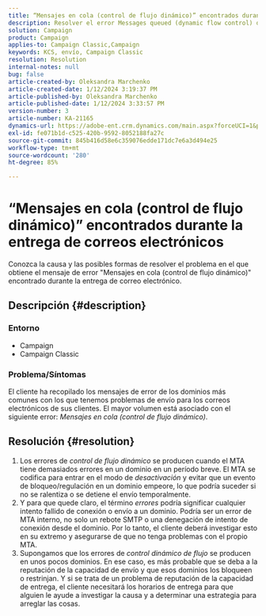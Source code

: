 ```yaml
---
title: “Mensajes en cola (control de flujo dinámico)” encontrados durante la entrega de correos electrónicos
description: Resolver el error Messages queued (dynamic flow control) durante el envío de correo electrónico
solution: Campaign
product: Campaign
applies-to: Campaign Classic,Campaign
keywords: KCS, envío, Campaign Classic
resolution: Resolution
internal-notes: null
bug: false
article-created-by: Oleksandra Marchenko
article-created-date: 1/12/2024 3:19:37 PM
article-published-by: Oleksandra Marchenko
article-published-date: 1/12/2024 3:33:57 PM
version-number: 3
article-number: KA-21165
dynamics-url: https://adobe-ent.crm.dynamics.com/main.aspx?forceUCI=1&pagetype=entityrecord&etn=knowledgearticle&id=c1d08afc-5db1-ee11-a569-6045bd006b4b
exl-id: fe071b1d-c525-420b-9592-8052188fa27c
source-git-commit: 845b416d58e6c359076edde171dc7e6a3d494e25
workflow-type: tm+mt
source-wordcount: '280'
ht-degree: 85%

---
```


# “Mensajes en cola (control de flujo dinámico)” encontrados durante la entrega de correos electrónicos


Conozca la causa y las posibles formas de resolver el problema en el que obtiene el mensaje de error &quot;Mensajes en cola (control de flujo dinámico)&quot; encontrado durante la entrega de correo electrónico.

## Descripción {#description}


### <b>Entorno</b>

- Campaign
- Campaign Classic




### <b>Problema/Síntomas</b>

El cliente ha recopilado los mensajes de error de los dominios más comunes con los que tenemos problemas de envío para los correos electrónicos de sus clientes. El mayor volumen está asociado con el siguiente error: *Mensajes en cola (control de flujo dinámico)*.


## Resolución {#resolution}


1. Los errores de *control de flujo dinámico* se producen cuando el MTA tiene demasiados errores en un dominio en un período breve. El MTA se codifica para entrar en el modo de *desactivación* y evitar que un evento de bloqueo/regulación en un dominio empeore, lo que podría suceder si no se ralentiza o se detiene el envío temporalmente.
2. Y para que quede claro, el término *errores* podría significar cualquier intento fallido de conexión o envío a un dominio. Podría ser un error de MTA interno, no solo un rebote SMTP o una denegación de intento de conexión desde el dominio. Por lo tanto, el cliente deberá investigar esto en su extremo y asegurarse de que no tenga problemas con el propio MTA.
3. Supongamos que los errores de *control dinámico de flujo* se producen en unos pocos dominios. En ese caso, es más probable que se deba a la reputación de la capacidad de envío y que esos dominios los bloqueen o restrinjan. Y si se trata de un problema de reputación de la capacidad de entrega, el cliente necesitará los horarios de entrega para que alguien le ayude a investigar la causa y a determinar una estrategia para arreglar las cosas.
